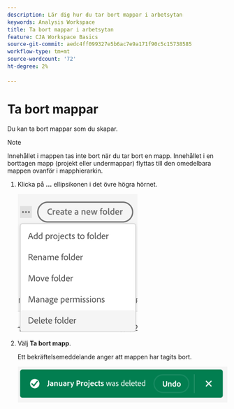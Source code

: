 ```yaml
---
description: Lär dig hur du tar bort mappar i arbetsytan
keywords: Analysis Workspace
title: Ta bort mappar i arbetsytan
feature: CJA Workspace Basics
source-git-commit: aedc4ff099327e5b6ac7e9a171f90c5c15738585
workflow-type: tm+mt
source-wordcount: '72'
ht-degree: 2%

---
```



# Ta bort mappar

Du kan ta bort mappar som du skapar.

>[!NOTE]
>
>Innehållet i mappen tas inte bort när du tar bort en mapp. Innehållet i en borttagen mapp (projekt eller undermappar) flyttas till den omedelbara mappen ovanför i mapphierarkin.

1. Klicka på **...** ellipsikonen i det övre högra hörnet.

   ![](/help/analysis-workspace/build-workspace-project/assets/select-delete-folder.png)

1. Välj **Ta bort mapp**.

   Ett bekräftelsemeddelande anger att mappen har tagits bort.

   ![](/help/analysis-workspace/build-workspace-project/assets/deleted-folder.png)

